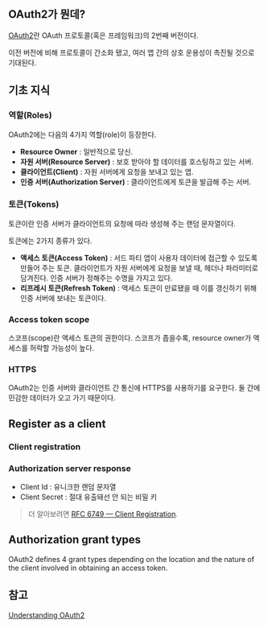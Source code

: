 ## OAuth2가 뭔데?

[OAuth2](https://oauth.net/2/)란 OAuth 프로토콜(혹은 프레임워크)의 2번째 버전이다.

이전 버전에 비해 프로토콜이 간소화 됐고, 여러 앱 간의 상호 운용성이 촉진될 것으로 기대된다.

## 기초 지식

### 역할(Roles)

OAuth2에는 다음의 4가지 역할(role)이 등장한다.

- **Resource Owner** : 일반적으로 당신.
- **자원 서버(Resource Server)** : 보호 받아야 할 데이터를 호스팅하고 있는 서버.
- **클라이언트(Client)** : 자원 서버에게 요청을 보내고 있는 앱.
- **인증 서버(Authorization Server)** : 클라이언트에게 토큰을 발급해 주는 서버.


### 토큰(Tokens)

토큰이란 인증 서버가 클라이언트의 요청에 따라 생성해 주는 랜덤 문자열이다.

토큰에는 2가지 종류가 있다.

- **액세스 토큰(Access Token)** : 서드 파티 앱이 사용자 데이터에 접근할 수 있도록 만들어 주는 토큰. 클라이언트가 자원 서버에게 요청을 보낼 때, 헤더나 파라미터로 담겨진다. 인증 서버가 정해주는 수명을 가지고 있다.
- **리프레시 토큰(Refresh Token)** : 액세스 토큰이 만료됐을 때 이를 갱신하기 위해 인증 서버에 보내는 토큰이다.


### Access token scope

스코프(scope)란 액세스 토큰의 권한이다. 스코프가 좁을수록, resource owner가 액세스를 허락할 가능성이 높다.

### HTTPS

OAuth2는 인증 서버와 클라이언트 간 통신에 HTTPS를 사용하기를 요구한다. 둘 간에 민감한 데이터가 오고 가기 때문이다.

## Register as a client

### Client registration

### Authorization server response

- Client Id : 유니크한 랜덤 문자열
- Client Secret : 절대 유출돼선 안 되는 비밀 키

> 더 알아보려면  [RFC 6749 — Client Registration](http://tools.ietf.org/html/rfc6749#section-2).

## Authorization grant types

OAuth2 defines 4 grant types depending on the location and the nature of the client involved in obtaining an access token.




## 참고

[Understanding OAuth2](http://www.bubblecode.net/en/2016/01/22/understanding-oauth2/)